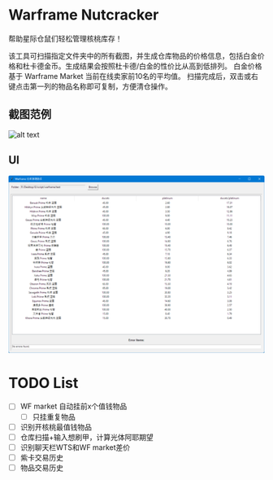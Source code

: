 # Warframe Nutcracker
帮助星际仓鼠们轻松管理核桃库存！

该工具可扫描指定文件夹中的所有截图，并生成仓库物品的价格信息，包括白金价格和杜卡德金币。生成结果会按照杜卡德/白金的性价比从高到低排列。
白金价格基于 Warframe Market 当前在线卖家前10名的平均值。
扫描完成后，双击或右键点击第一列的物品名称即可复制，方便清仓操作。

## 截图范例
![alt text](https://github.com/requiem2017/WarframeDucatsOCR/blob/main/example/test.png)
## UI
![alt text](https://github.com/requiem2017/WarframeDucatsOCR/blob/main/example/UI.png)
# TODO List
- [ ] WF market 自动挂前x个值钱物品
  - [ ] 只挂重复物品
- [ ] 识别开核桃最值钱物品
- [ ] 仓库扫描+输入想刷甲，计算光体阿耶期望
- [ ] 识别聊天栏WTS和WF market差价
- [ ] 紫卡交易历史
- [ ] 物品交易历史
